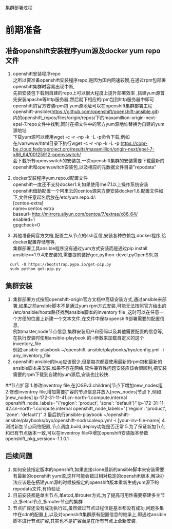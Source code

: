 集群部署过程  
# 前期准备   
## 准备openshift安装程序yum源及docker yum repo文件   
1. openshift安装程序repo  
    之所以要准备openshift安装程序repo,是因为国内网速较慢,在通过rpm包部署openshift集群时容易出现中断,  
 先把安装包下载到自建的repo上可以很大程度上提升部署效率   ,搭建yum源首先安装apache等http服务器,然后就下相应的rpm包到http服务器中即可  
openshift的官方安装rpm包 yum源地址可以在openshift集群部署工程openshift-ansible(https://github.com/openshift/openshift-ansible.git)   
内的openshift_repos/files/origin/repos/下的maxamillion-origin-next-epel-7.repo文件中找到,同时在把文件中的官方yum源地址替换为自建的yum源地址  
下载yum源可以使用wget -c -r -np -k -L -p命令下载,例如  
在/var/www/html目录下执行wget -c -r -np -k -L -p   https://copr-be.cloud.fedoraproject.org/results/maxamillion/origin-next/epel-7-x86_64/00125912-openvswitch/  
会下载所有openvswitch的安装包,一次openshift集群的安装需要下载最新的openshift和openvswitch安装包,以及相应的元数据文件目录"repodata"  

1. docker安装程序yum.repo.d配置文件    
openshift一度还不支持docker1.9,如果使用rhel7.1以上操作系统安装openshift借助配置一个阿里云的centos源来方便安装docker1.8,配置文件如下,文件任意起名后放在/etc/yum.repo.d/:  
[centos-extra]  
name=centos extra  
baseurl=http://mirrors.aliyun.com/centos/7/extras/x86_64/  
enabled=1  
gpgcheck=0  

1. 其他准备同官方文档,配置主从节点的ssh互信,安装各种依赖包,docker程序,给docker配置存储卷等,  
  集群部署工具ansible程序没有通过yum方式安装而是通过pip install ansible==1.9.4来安装的,需要提前装好gcc,python-devel,pyOpenSSL包  
```
  curl -O https://bootstrap.pypa.io/get-pip.py   
  sudo python get-pip.py
```
## 集群安装   
1. 集群部署方式按照openshift-origin官方文档中高级安装方式,通过ansible来部署,如果之前ansible脚本不是通过yum   rpm方式安装,可能无法按照官方给出的  
/etc/ansible/hosts路径找到ansible脚本的inventory file   ,这时可以在任意一个方便的位置上新建一个文本文件,在文件中保存openshift部署需要的配置信息,  
例如master,node节点信息,集群安装用户和密码以及其他需要配置的信息等,在执行安装时使用ansible-playbook   的-i参数来加载自定义的这个inventory_file  
 例如:ansible-playbook ~/openshift-ansible/playbooks/byo/config.yml -i any_inventory_file  
1. openshift-ansible的bug应该很少,但是每次都要使用最新的rpm包和最新的ansible脚本来安装,如果不存在网络,软件兼容性问题安装应该会很顺利,把安装需要的rpm下载到自建的yum源后,安装也比较快.  


##节点扩容
1.修改inventroy file,在[OSEv3:children]节点下增加new_nodes组
2.修改inventroy file,增加需要扩容的节点信息并放入[new_nodes]节点下,例如
[new_nodes]
ip-172-31-11-41.cn-north-1.compute.internal openshift_node_labels="{'region': 'product', 'zone': 'default'}"
ip-172-31-11-42.cn-north-1.compute.internal openshift_node_labels="{'region': 'product', 'zone': 'default'}"
3.最后执行ansible-playbook ~/openshift-ansible/playbooks/byo/openshift-nod/scaleup.yml -i [your-inv-file-name]
4.测试新加节点网络配置,节点调度,build,deploy功能是否正常
5.为了保证新加节点和已有节点版本一致,可以在inventroy file中增加openshift安装版本参数
openshift_pkg_version=-1.1.0.1


## 后续问题  
1. 如何安装指定版本的openshift,如果直接clone最新的ansible脚本来安装需要有最新的openshift   yum源,这样可能会错过相对稳定的openshift版本,解决办法应该是在搭建yum源的时候按指定的openshift版本重新生成yum源下的repodata文件,有待验证  
1. 目前安装都是单主节点,单etcd,单router方式,为了提高可用性需要搭建多主节点,多etcd节点,多router节点的集群  
1. 节点扩容还没有成功执行过,虽然做过节点过程但是基本都没有成功,问题多集中在sdn的配置上,以及对openshift集群原有配置信息的继承上,即通过ansible脚本进行节点扩容,其实也不是扩容而是在所有节点上全新安装.  


